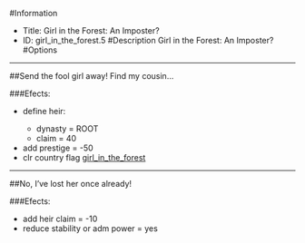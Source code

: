 #Information
 - Title: Girl in the Forest: An Imposter?
 - ID: girl_in_the_forest.5
#Description
Girl in the Forest: An Imposter?
#Options

___
##Send the fool girl away! Find my cousin...

###Efects:<ul><li>define heir:</li><ul><li>dynasty = ROOT</li><li>claim = 40</li></ul><li>add prestige = -50</li><li>clr country flag [girl_in_the_forest](../flags/girl_in_the_forest.md)</li></ul>

___
##No, I’ve lost her once already!

###Efects:<ul><li>add heir claim = -10</li><li>reduce stability or adm power = yes</li></ul>
